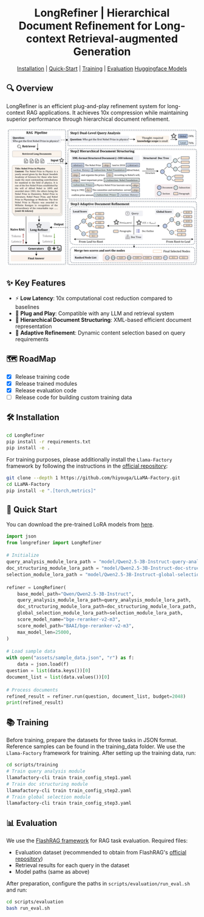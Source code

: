 # <div align="center">LongRefiner | Hierarchical Document Refinement for Long-context Retrieval-augmented Generation</div>

<div align="center">
<p>
<a href="#️-installation">Installation</a> |
<a href="#-quick-start">Quick-Start</a> |
<a href="#-training">Training</a> |
<a href="#-evaluation">Evaluation</a>
<a href='https://huggingface.co/collections/jinjiajie/longrefiner-683ac32af1dc861d4c5d00e2'>Huggingface Models</a>
</p>
</div>

## 🔍 Overview

LongRefiner is an efficient plug-and-play refinement system for long-context RAG applications. It achieves 10x compression while maintaining superior performance through hierarchical document refinement.

<div align="center">
<img src="/assets/main_figure.jpg" width="800px">
</div>

## ✨ Key Features

- ⚡ **Low Latency**: 10x computational cost reduction compared to baselines
- 🔌 **Plug and Play**: Compatible with any LLM and retrieval system
- 📑 **Hierarchical Document Structuring**: XML-based efficient document representation 
- 🔄 **Adaptive Refinement**: Dynamic content selection based on query requirements

## 🗺️ RoadMap

- [x] Release training code
- [x] Release trained modules
- [x] Release evaluation code
- [ ] Release code for building custom training data

## 🛠️ Installation

```bash
cd LongRefiner
pip install -r requirements.txt
pip install -e .
```

For training purposes, please additionally install the `Llama-Factory` framework by following the instructions in the [official repository](https://github.com/hiyouga/LLaMA-Factory):

```bash
git clone --depth 1 https://github.com/hiyouga/LLaMA-Factory.git
cd LLaMA-Factory
pip install -e ".[torch,metrics]"
```

## 🚀 Quick Start

You can download the pre-trained LoRA models from [here](https://drive.google.com/file/d/1ZCHFwCNggDtZzf_cV4tH5VPZT0mGulaY/view?usp=sharing).

```python
import json
from longrefiner import LongRefiner

# Initialize
query_analysis_module_lora_path = "model/Qwen2.5-3B-Instruct-query-analysis"
doc_structuring_module_lora_path = "model/Qwen2.5-3B-Instruct-doc-structuring"
selection_module_lora_path = "model/Qwen2.5-3B-Instruct-global-selection"

refiner = LongRefiner(
    base_model_path="Qwen/Qwen2.5-3B-Instruct",
    query_analysis_module_lora_path=query_analysis_module_lora_path,
    doc_structuring_module_lora_path=doc_structuring_module_lora_path,
    global_selection_module_lora_path=selection_module_lora_path,
    score_model_name="bge-reranker-v2-m3",
    score_model_path="BAAI/bge-reranker-v2-m3",
    max_model_len=25000,
)

# Load sample data
with open("assets/sample_data.json", "r") as f:
    data = json.load(f)
question = list(data.keys())[0]
document_list = list(data.values())[0]

# Process documents
refined_result = refiner.run(question, document_list, budget=2048)
print(refined_result)
```

## 📚 Training

Before training, prepare the datasets for three tasks in JSON format. Reference samples can be found in the training_data folder. We use the `Llama-Factory` framework for training. After setting up the training data, run:

```bash
cd scripts/training
# Train query analysis module
llamafactory-cli train train_config_step1.yaml  
# Train doc structuring module
llamafactory-cli train train_config_step2.yaml  
# Train global selection module
llamafactory-cli train train_config_step3.yaml  
```

## 📊 Evaluation

We use the [FlashRAG framework](https://github.com/RUC-NLPIR/FlashRAG) for RAG task evaluation. Required files:

- Evaluation dataset (recommended to obtain from FlashRAG's [official repository](https://huggingface.co/datasets/RUC-NLPIR/FlashRAG_datasets))
- Retrieval results for each query in the dataset
- Model paths (same as above)

After preparation, configure the paths in `scripts/evaluation/run_eval.sh` and run:

```bash
cd scripts/evaluation
bash run_eval.sh
```


